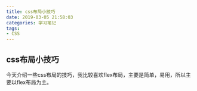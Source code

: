 ```yaml
---
title: css布局小技巧
date: 2019-03-05 21:58:03
categories: 学习笔记
tags:
- CSS
---
```


## css布局小技巧

今天介绍一些css布局的技巧，我比较喜欢flex布局，主要是简单，易用，所以主要以flex布局为主。

